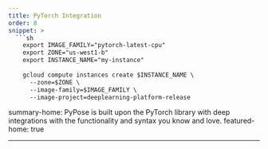 ```yaml
---
title: PyTorch Integration
order: 8
snippet: >
  ```sh
    export IMAGE_FAMILY="pytorch-latest-cpu"
    export ZONE="us-west1-b"
    export INSTANCE_NAME="my-instance"
    
    gcloud compute instances create $INSTANCE_NAME \
      --zone=$ZONE \
      --image-family=$IMAGE_FAMILY \
      --image-project=deeplearning-platform-release
  ```

summary-home: PyPose is built upon the PyTorch library with deep integrations with the functionality and syntax you know and love. 
featured-home: true

---
```

